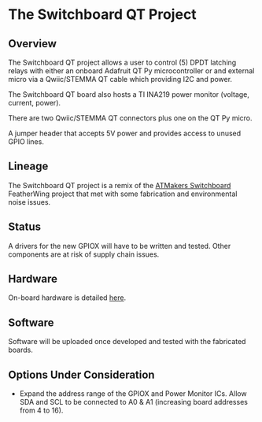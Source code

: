 # The Switchboard QT Project

## Overview

The Switchboard QT project allows a user to control (5) DPDT latching relays with either an onboard Adafruit QT Py microcontroller or and external micro via a Qwiic/STEMMA QT cable which providing I2C and power.

The Switchboard QT board also hosts a TI INA219 power monitor (voltage, current, power).

There are two Qwiic/STEMMA QT connectors plus one on the QT Py micro.

A jumper header that accepts 5V power and provides access to unused GPIO lines.

## Lineage

The Switchboard QT project is a remix of the [ATMakers Switchboard](https://github.com/ATMakersOrg/ATMakers-Hardware/tree/master/SwitchBoard) FeatherWing project that met with some fabrication and environmental noise issues.

## Status

A drivers for the new GPIOX will have to be written and tested. Other components are at risk of supply chain issues.

## Hardware

On-board hardware is detailed [here](./hardware/Switchboard-QT-Hardware.md).

## Software

Software will be uploaded once developed and tested with the fabricated boards.

## Options Under Consideration

* Expand the address range of the GPIOX and Power Monitor ICs. Allow SDA and SCL to be connected to A0 & A1 (increasing board addresses from 4 to 16).
